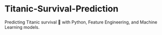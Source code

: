 # Titanic-Survival-Prediction
Predicting Titanic survival 🚢 with Python, Feature Engineering, and Machine Learning models.
